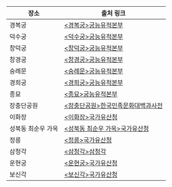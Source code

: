 | 장소               | 출처 링크                                                                                                                      |
| ------------------ | ------------------------------------------------------------------------------------------------------------------------------ |
| 경복궁             | [<경복궁>궁능유적본부](https://royal.khs.go.kr/ROYAL/contents/R101010000.do)                                                   |
| 덕수궁             | [<덕수궁>궁능유적본부](https://royal.khs.go.kr/ROYAL/contents/R104010000.do)                                                   |
| 창덕궁             | [<창덕궁>궁능유적본부](https://royal.khs.go.kr/ROYAL/contents/R102010000.do)                                                   |
| 창경궁             | [<창경궁>궁능유적본부](https://royal.khs.go.kr/ROYAL/contents/R103010000.do)                                                   |
| 숭례문             | [<숭례문>궁능유적본부](https://royal.khs.go.kr/ROYAL/contents/R108010000.do)                                                   |
| 경희궁             | [<경희궁>궁능유적본부](https://royal.khs.go.kr/ROYAL/contents/R110000000.do)                                                   |
| 종묘               | [<종묘>궁능유적본부](https://royal.khs.go.kr/ROYAL/contents/R105010000.do)                                                     |
| 장충단공원         | [<장충단공원>한국민족문화대백과사전](https://encykorea.aks.ac.kr/Article/E0048845)                                             |
| 이화장             | [<이화장>국가유산청](https://www.heritage.go.kr/heri/cul/culSelectDetail.do?pageNo=1_1_2_0&ccbaCpno=1331104970000)             |
| 성북동 최순우 가옥 | [<성북동 최순우 가옥>국가유산청](https://www.heritage.go.kr/heri/cul/culSelectDetail.do?pageNo=1_1_2_0&ccbaCpno=4411102680000) |
| 정릉               | [<정릉>국가유산청](https://www.heritage.go.kr/heri/cul/culSelectDetail.do?pageNo=1_1_2_0&ccbaCpno=1331102080000)               |
| 삼청각             | [<삼청각>삼청각](http://www.samcheonggak.or.kr/about/)                                                                         |
| 운현궁             | [<운현궁>국가유산청](https://www.heritage.go.kr/heri/cul/culSelectDetail.do?ccbaCpno=1331102570000&pageNo=1_1_1_1)             |
| 보신각             | [<보신각>국가유산청](https://www.heritage.go.kr/heri/cul/culSelectDetail.do?pageNo=1_1_1_1&sngl=Y&ccbaCpno=2331100100000)      |
